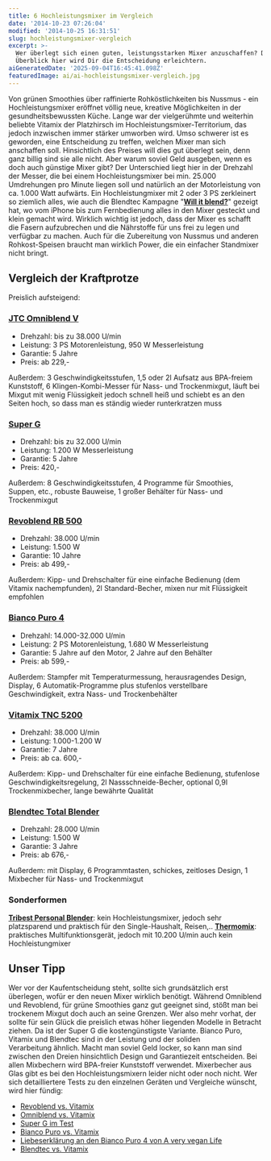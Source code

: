 ```yaml
---
title: 6 Hochleistungsmixer im Vergleich
date: '2014-10-23 07:26:04'
modified: '2014-10-25 16:31:51'
slug: hochleistungsmixer-vergleich
excerpt: >-
  Wer überlegt sich einen guten, leistungsstarken Mixer anzuschaffen? Dieser
  Überblick hier wird Dir die Entscheidung erleichtern.
aiGeneratedDate: '2025-09-04T16:45:41.098Z'
featuredImage: ai/ai-hochleistungsmixer-vergleich.jpg
---
```


Von grünen Smoothies über raffinierte Rohköstlichkeiten bis Nussmus - ein Hochleistungsmixer eröffnet völlig neue, kreative Möglichkeiten in der gesundheitsbewussten Küche. Lange war der vielgerühmte und weiterhin beliebte Vitamix der Platzhirsch im Hochleistungsmixer-Territorium, das jedoch inzwischen immer stärker umworben wird. Umso schwerer ist es geworden, eine Entscheidung zu treffen, welchen Mixer man sich anschaffen soll. Hinsichtlich des Preises will dies gut überlegt sein, denn ganz billig sind sie alle nicht. Aber warum soviel Geld ausgeben, wenn es doch auch günstige Mixer gibt? Der Unterschied liegt hier in der Drehzahl der Messer, die bei einem Hochleistungsmixer bei min. 25.000 Umdrehungen pro Minute liegen soll und natürlich an der Motorleistung von ca. 1.000 Watt aufwärts. Ein Hochleistungmixer mit 2 oder 3 PS zerkleinert so ziemlich alles, wie auch die Blendtec Kampagne "[**Will it blend?**](http://www.willitblend.com/)" gezeigt hat, wo vom iPhone bis zum Fernbedienung alles in den Mixer gesteckt und klein gemacht wird. Wirklich wichtig ist jedoch, dass der Mixer es schafft die Fasern aufzubrechen und die Nährstoffe für uns frei zu legen und verfügbar zu machen. Auch für die Zubereitung von Nussmus und anderen Rohkost-Speisen braucht man wirklich Power, die ein einfacher Standmixer nicht bringt.

## Vergleich der Kraftprotze

Preislich aufsteigend:

### [**JTC Omniblend V**](http://omniblend.de/)

*   Drehzahl: bis zu 38.000 U/min
*   Leistung: 3 PS Motorenleistung, 950 W Messerleistung
*   Garantie: 5 Jahre
*   Preis: ab 229,-

Außerdem: 3 Geschwindigkeitsstufen, 1,5 oder 2l Aufsatz aus BPA-freiem Kunststoff, 6 Klingen-Kombi-Messer für Nass- und Trockenmixgut, läuft bei Mixgut mit wenig Flüssigkeit jedoch schnell heiß und schiebt es an den Seiten hoch, so dass man es ständig wieder runterkratzen muss

### [**Super G**](http://www.trink-dich-fit.at/index.php/wasser-ioniserer-shop/hochleistungsmixer)

*   Drehzahl: bis zu 32.000 U/min
*   Leistung: 1.200 W Messerleistung
*   Garantie: 5 Jahre
*   Preis: 420,-

Außerdem: 8 Geschwindigkeitsstufen, 4 Programme für Smoothies, Suppen, etc., robuste Bauweise, 1 großer Behälter für Nass- und Trockenmixgut

### **[Revoblend RB 500](http://revoblend.de/)**

*   Drehzahl: 38.000 U/min
*   Leistung: 1.500 W
*   Garantie: 10 Jahre
*   Preis: ab 499,-

Außerdem: Kipp- und Drehschalter für eine einfache Bedienung (dem Vitamix nachempfunden), 2l Standard-Becher, mixen nur mit Flüssigkeit empfohlen

### [**Bianco Puro 4**](http://www.power-trifft-design.de/produkte/puro/)

*   Drehzahl: 14.000-32.000 U/min
*   Leistung: 2 PS Motorenleistung, 1.680 W Messerleistung
*   Garantie: 5 Jahre auf den Motor, 2 Jahre auf den Behälter
*   Preis: ab 599,-

Außerdem: Stampfer mit Temperaturmessung, herausragendes Design, Display, 6 Automatik-Programme plus stufenlos verstellbare Geschwindigkeit, extra Nass- und Trockenbehälter

### [**Vitamix TNC 5200**](https://www.vitamix.com)

*   Drehzahl: 38.000 U/min
*   Leistung: 1.000-1.200 W
*   Garantie: 7 Jahre
*   Preis: ab ca. 600,-

Außerdem: Kipp- und Drehschalter für eine einfache Bedienung, stufenlose Geschwindigkeitsregelung, 2l Nassschneide-Becher, optional 0,9l Trockenmixbecher, lange bewährte Qualität

### [**Blendtec Total Blender**](http://www.horeca24.at/blendtec/blendtec_total-blender.htm) 

*   Drehzahl: 28.000 U/min
*   Leistung: 1.500 W
*   Garantie: 3 Jahre
*   Preis: ab 676,-

Außerdem: mit Display, 6 Programmtasten, schickes, zeitloses Design, 1 Mixbecher für Nass- und Trockenmixgut

### Sonderformen

[**Tribest Personal Blender**](http://www.tribestlife.com/product-brand/tribest-personal-blender): kein Hochleistungsmixer, jedoch sehr platzsparend und praktisch für den Single-Haushalt, Reisen,.. [**Thermomix**](http://thermomix.vorwerk.at/): praktisches Multifunktionsgerät, jedoch mit 10.200 U/min auch kein Hochleistungmixer

## Unser Tipp

Wer vor der Kaufentscheidung steht, sollte sich grundsätzlich erst überlegen, wofür er den neuen Mixer wirklich benötigt. Während Omniblend und Revoblend, für grüne Smoothies ganz gut geeignet sind, stößt man bei trockenem Mixgut doch auch an seine Grenzen. Wer also mehr vorhat, der sollte für sein Glück die preislich etwas höher liegenden Modelle in Betracht ziehen. Da ist der Super G die kostengünstigste Variante. Bianco Puro, Vitamix und Blendtec sind in der Leistung und der soliden Verarbeitung ähnlich. Macht man soviel Geld locker, so kann man sind zwischen den Dreien hinsichtlich Design und Garantiezeit entscheiden. Bei allen Mixbechern wird BPA-freier Kunststoff verwendet. Mixerbecher aus Glas gibt es bei den Hochleistungsmixern leider nicht oder noch nicht. Wer sich detailliertere Tests zu den einzelnen Geräten und Vergleiche wünscht, wird hier fündig:

*   [Revoblend vs. Vitamix](http://vollwert.wordpress.com/2012/05/13/revoblend-und-vitamix-ein-vergleich/)
*   [Omniblend vs. Vitamix](http://dieumsteiger.blogspot.co.at/2012/08/vergleichstest-vitamix-vs-omniblend.html)
*   [Super G im Test](https://www.veganblatt.com/hochleistungsmixer-super-g)
*   [Bianco Puro vs. Vitamix](http://www.youtube.com/watch?v=9c8FWpB1_Kw)
*   [Liebeserklärung an den Bianco Puro 4 von A very vegan Life](http://averyveganlife.de/2013/06/eine-liebeserklarung-an-puro-4-von-bianco/)
*   [Blendtec vs. Vitamix](http://simplegreensmoothies.com/blendtec-vs-vitamix)

